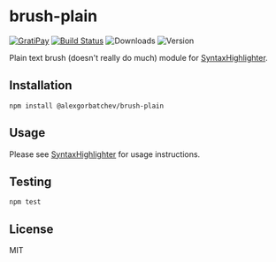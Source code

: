 # brush-plain

[![GratiPay](https://img.shields.io/gratipay/user/alexgorbatchev.svg)](https://gratipay.com/alexgorbatchev/)
[![Build Status](https://travis-ci.org/syntaxhighlighter/brush-plain.svg)](https://travis-ci.org/syntaxhighlighter/brush-plain)
![Downloads](https://img.shields.io/npm/dm/@alexgorbatchev/brush-plain.svg)
![Version](https://img.shields.io/npm/v/@alexgorbatchev/brush-plain.svg)

Plain text brush (doesn't really do much) module for [SyntaxHighlighter](https://github.com/syntaxhighlighter/syntaxhighlighter).

## Installation

```
npm install @alexgorbatchev/brush-plain
```

## Usage

Please see [SyntaxHighlighter](https://github.com/syntaxhighlighter/syntaxhighlighter) for usage instructions.

## Testing

```
npm test
```

## License

MIT
